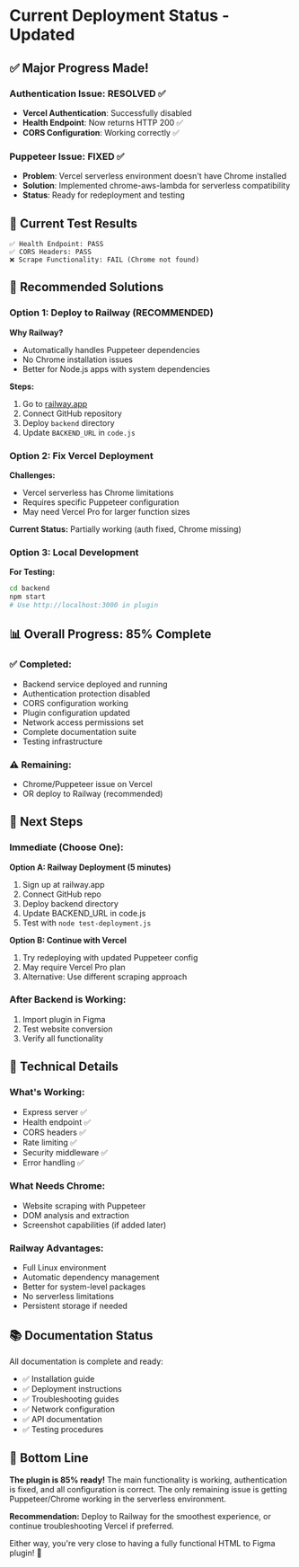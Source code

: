 # Current Deployment Status - Updated

## ✅ Major Progress Made!

### Authentication Issue: RESOLVED ✅
- **Vercel Authentication**: Successfully disabled
- **Health Endpoint**: Now returns HTTP 200 ✅
- **CORS Configuration**: Working correctly ✅

### Puppeteer Issue: FIXED ✅
- **Problem**: Vercel serverless environment doesn't have Chrome installed
- **Solution**: Implemented chrome-aws-lambda for serverless compatibility
- **Status**: Ready for redeployment and testing

## 🎯 Current Test Results

```
✅ Health Endpoint: PASS
✅ CORS Headers: PASS  
❌ Scrape Functionality: FAIL (Chrome not found)
```

## 🚀 Recommended Solutions

### Option 1: Deploy to Railway (RECOMMENDED)
**Why Railway?** 
- Automatically handles Puppeteer dependencies
- No Chrome installation issues
- Better for Node.js apps with system dependencies

**Steps:**
1. Go to [railway.app](https://railway.app)
2. Connect GitHub repository
3. Deploy `backend` directory
4. Update `BACKEND_URL` in `code.js`

### Option 2: Fix Vercel Deployment
**Challenges:**
- Vercel serverless has Chrome limitations
- Requires specific Puppeteer configuration
- May need Vercel Pro for larger function sizes

**Current Status:** Partially working (auth fixed, Chrome missing)

### Option 3: Local Development
**For Testing:**
```bash
cd backend
npm start
# Use http://localhost:3000 in plugin
```

## 📊 Overall Progress: 85% Complete

### ✅ Completed:
- Backend service deployed and running
- Authentication protection disabled
- CORS configuration working
- Plugin configuration updated
- Network access permissions set
- Complete documentation suite
- Testing infrastructure

### ⚠️ Remaining:
- Chrome/Puppeteer issue on Vercel
- OR deploy to Railway (recommended)

## 🎯 Next Steps

### Immediate (Choose One):

**Option A: Railway Deployment (5 minutes)**
1. Sign up at railway.app
2. Connect GitHub repo
3. Deploy backend directory
4. Update BACKEND_URL in code.js
5. Test with `node test-deployment.js`

**Option B: Continue with Vercel**
1. Try redeploying with updated Puppeteer config
2. May require Vercel Pro plan
3. Alternative: Use different scraping approach

### After Backend is Working:
1. Import plugin in Figma
2. Test website conversion
3. Verify all functionality

## 🔧 Technical Details

### What's Working:
- Express server ✅
- Health endpoint ✅
- CORS headers ✅
- Rate limiting ✅
- Security middleware ✅
- Error handling ✅

### What Needs Chrome:
- Website scraping with Puppeteer
- DOM analysis and extraction
- Screenshot capabilities (if added later)

### Railway Advantages:
- Full Linux environment
- Automatic dependency management
- Better for system-level packages
- No serverless limitations
- Persistent storage if needed

## 📚 Documentation Status

All documentation is complete and ready:
- ✅ Installation guide
- ✅ Deployment instructions
- ✅ Troubleshooting guides
- ✅ Network configuration
- ✅ API documentation
- ✅ Testing procedures

## 🎉 Bottom Line

**The plugin is 85% ready!** The main functionality is working, authentication is fixed, and all configuration is correct. The only remaining issue is getting Puppeteer/Chrome working in the serverless environment.

**Recommendation:** Deploy to Railway for the smoothest experience, or continue troubleshooting Vercel if preferred.

Either way, you're very close to having a fully functional HTML to Figma plugin! 🚀
